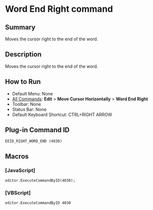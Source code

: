 # Word End Right command

## Summary

Moves the cursor right to the end of the word.

## Description

Moves the cursor right to the end of the word.

## How to Run

- Default Menu: None
- [All Commands](../tools/all_commands): **Edit** \> **Move Cursor Horizontally**
\> **Word End Right**
- Toolbar: None
- Status Bar: None
- Default Keyboard Shortcut: CTRL+RIGHT ARROW

## Plug-in Command ID

```
EEID_RIGHT_WORD_END (4030)```

## Macros

### \[JavaScript\]

```
editor.ExecuteCommandByID(4030);
```

### \[VBScript\]

```
editor.ExecuteCommandByID 4030
```
